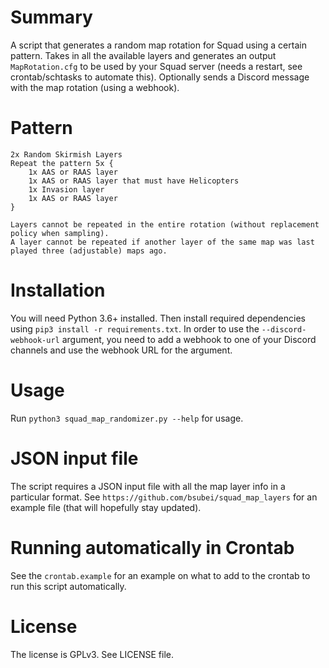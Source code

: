 # Summary
A script that generates a random map rotation for Squad using a certain pattern. Takes in all the available layers and generates an output `MapRotation.cfg` to be used by your Squad server (needs a restart, see crontab/schtasks to automate this). Optionally sends a Discord message with the map rotation (using a webhook).

# Pattern
    2x Random Skirmish Layers
    Repeat the pattern 5x {
        1x AAS or RAAS layer
        1x AAS or RAAS layer that must have Helicopters
        1x Invasion layer
        1x AAS or RAAS layer
    }
    
    Layers cannot be repeated in the entire rotation (without replacement policy when sampling).
    A layer cannot be repeated if another layer of the same map was last played three (adjustable) maps ago.  


# Installation
You will need Python 3.6+ installed. Then install required dependencies using `pip3 install -r requirements.txt`. In order to use the `--discord-webhook-url` argument, you need to add a webhook to one of your Discord channels and use the webhook URL for the argument.

# Usage
Run `python3 squad_map_randomizer.py --help` for usage.

# JSON input file
The script requires a JSON input file with all the map layer info in a particular format. 
See `https://github.com/bsubei/squad_map_layers` for an example file (that will hopefully stay updated).

# Running automatically in Crontab
See the `crontab.example` for an example on what to add to the crontab to run this script automatically.

# License
The license is GPLv3. See LICENSE file.
